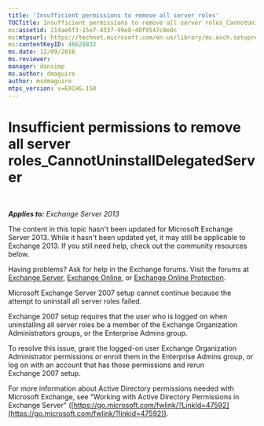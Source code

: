 ```yaml
---
title: 'Insufficient permissions to remove all server roles'
TOCTitle: Insufficient permissions to remove all server roles_CannotUninstallDelegatedServer
ms:assetid: 214ae6f3-15e7-4337-99e8-40f9547c8e0c
ms:mtpsurl: https://technet.microsoft.com/en-us/library/ms.exch.setupreadiness.cannotuninstalldelegatedserver(v=EXCHG.150)
ms:contentKeyID: 46628832
ms.date: 12/09/2016
ms.reviewer: 
manager: dansimp
ms.author: dmaguire
author: msdmaguire
mtps_version: v=EXCHG.150
---
```


# Insufficient permissions to remove all server roles\_CannotUninstallDelegatedServer

 

_**Applies to:** Exchange Server 2013_

The content in this topic hasn't been updated for Microsoft Exchange Server 2013. While it hasn't been updated yet, it may still be applicable to Exchange 2013. If you still need help, check out the community resources below.

Having problems? Ask for help in the Exchange forums. Visit the forums at [Exchange Server](https://go.microsoft.com/fwlink/p/?linkid=60612), [Exchange Online](https://go.microsoft.com/fwlink/p/?linkid=267542), or [Exchange Online Protection](https://go.microsoft.com/fwlink/p/?linkid=285351).

Microsoft Exchange Server 2007 setup cannot continue because the attempt to uninstall all server roles failed.

Exchange 2007 setup requires that the user who is logged on when uninstalling all server roles be a member of the Exchange Organization Administrators groups, or the Enterprise Admins group.

To resolve this issue, grant the logged-on user Exchange Organization Administrator permissions or enroll them in the Enterprise Admins group, or log on with an account that has those permissions and rerun Exchange 2007 setup.

For more information about Active Directory permissions needed with Microsoft Exchange, see "Working with Active Directory Permissions in Exchange Server" ([https://go.microsoft.com/fwlink/?LinkId=47592](https://go.microsoft.com/fwlink/?linkid=47592)).
